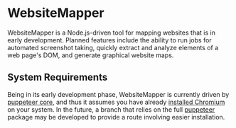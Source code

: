 # WebsiteMapper
WebsiteMapper is a Node.js-driven tool for mapping websites that is in early development. Planned features include the ability to run jobs for automated screenshot taking, quickly extract and analyze elements of a web page's DOM, and generate graphical website maps.

## System Requirements
Being in its early development phase, WebsiteMapper is currently driven by [puppeteer core](https://www.npmjs.com/package/puppeteer-core), and thus it assumes you have already [installed Chromium](https://commondatastorage.googleapis.com/chromium-browser-snapshots/index.html) on your system. In the future, a branch that relies on the full [puppeteer](https://www.npmjs.com/package/puppeteer) package may be developed to provide a route involving easier installation.
